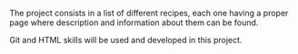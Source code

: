 The project consists in a list of different recipes, each one having a proper page where description and information about them can be found.

Git and HTML skills will be used and developed in this project.